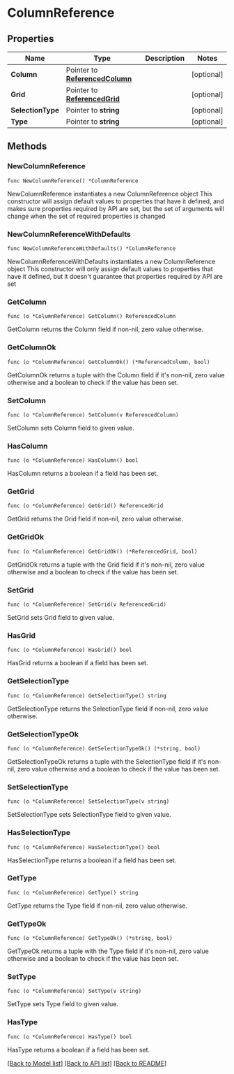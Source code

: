 # ColumnReference

## Properties

Name | Type | Description | Notes
------------ | ------------- | ------------- | -------------
**Column** | Pointer to [**ReferencedColumn**](ReferencedColumn.md) |  | [optional] 
**Grid** | Pointer to [**ReferencedGrid**](ReferencedGrid.md) |  | [optional] 
**SelectionType** | Pointer to **string** |  | [optional] 
**Type** | Pointer to **string** |  | [optional] 

## Methods

### NewColumnReference

`func NewColumnReference() *ColumnReference`

NewColumnReference instantiates a new ColumnReference object
This constructor will assign default values to properties that have it defined,
and makes sure properties required by API are set, but the set of arguments
will change when the set of required properties is changed

### NewColumnReferenceWithDefaults

`func NewColumnReferenceWithDefaults() *ColumnReference`

NewColumnReferenceWithDefaults instantiates a new ColumnReference object
This constructor will only assign default values to properties that have it defined,
but it doesn't guarantee that properties required by API are set

### GetColumn

`func (o *ColumnReference) GetColumn() ReferencedColumn`

GetColumn returns the Column field if non-nil, zero value otherwise.

### GetColumnOk

`func (o *ColumnReference) GetColumnOk() (*ReferencedColumn, bool)`

GetColumnOk returns a tuple with the Column field if it's non-nil, zero value otherwise
and a boolean to check if the value has been set.

### SetColumn

`func (o *ColumnReference) SetColumn(v ReferencedColumn)`

SetColumn sets Column field to given value.

### HasColumn

`func (o *ColumnReference) HasColumn() bool`

HasColumn returns a boolean if a field has been set.

### GetGrid

`func (o *ColumnReference) GetGrid() ReferencedGrid`

GetGrid returns the Grid field if non-nil, zero value otherwise.

### GetGridOk

`func (o *ColumnReference) GetGridOk() (*ReferencedGrid, bool)`

GetGridOk returns a tuple with the Grid field if it's non-nil, zero value otherwise
and a boolean to check if the value has been set.

### SetGrid

`func (o *ColumnReference) SetGrid(v ReferencedGrid)`

SetGrid sets Grid field to given value.

### HasGrid

`func (o *ColumnReference) HasGrid() bool`

HasGrid returns a boolean if a field has been set.

### GetSelectionType

`func (o *ColumnReference) GetSelectionType() string`

GetSelectionType returns the SelectionType field if non-nil, zero value otherwise.

### GetSelectionTypeOk

`func (o *ColumnReference) GetSelectionTypeOk() (*string, bool)`

GetSelectionTypeOk returns a tuple with the SelectionType field if it's non-nil, zero value otherwise
and a boolean to check if the value has been set.

### SetSelectionType

`func (o *ColumnReference) SetSelectionType(v string)`

SetSelectionType sets SelectionType field to given value.

### HasSelectionType

`func (o *ColumnReference) HasSelectionType() bool`

HasSelectionType returns a boolean if a field has been set.

### GetType

`func (o *ColumnReference) GetType() string`

GetType returns the Type field if non-nil, zero value otherwise.

### GetTypeOk

`func (o *ColumnReference) GetTypeOk() (*string, bool)`

GetTypeOk returns a tuple with the Type field if it's non-nil, zero value otherwise
and a boolean to check if the value has been set.

### SetType

`func (o *ColumnReference) SetType(v string)`

SetType sets Type field to given value.

### HasType

`func (o *ColumnReference) HasType() bool`

HasType returns a boolean if a field has been set.


[[Back to Model list]](../README.md#documentation-for-models) [[Back to API list]](../README.md#documentation-for-api-endpoints) [[Back to README]](../README.md)


